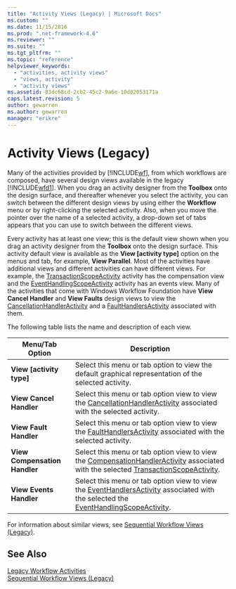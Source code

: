 ```yaml
---
title: "Activity Views (Legacy) | Microsoft Docs"
ms.custom: ""
ms.date: 11/15/2016
ms.prod: ".net-framework-4.6"
ms.reviewer: ""
ms.suite: ""
ms.tgt_pltfrm: ""
ms.topic: "reference"
helpviewer_keywords: 
  - "activities, activity views"
  - "views, activity"
  - "activity views"
ms.assetid: 83dc68cd-2cb2-45c2-9a6e-10d82053171a
caps.latest.revision: 5
author: gewarren
ms.author: gewarren
manager: "erikre"
---
```

# Activity Views (Legacy)
Many of the activities provided by [!INCLUDE[wf](../includes/wf-md.md)], from which workflows are composed, have several design views available in the legacy [!INCLUDE[wfd1](../includes/wfd1-md.md)]. When you drag an activity designer from the **Toolbox** onto the design surface, and thereafter whenever you select the activity, you can switch between the different design views by using either the **Workflow** menu or by right-clicking the selected activity. Also, when you move the pointer over the name of a selected activity, a drop-down set of tabs appears that you can use to switch between the different views.  
  
 Every activity has at least one view; this is the default view shown when you drag an activity designer from the **Toolbox** onto the design surface. This activity default view is available as the **View [activity type]** option on the menus and tab, for example, **View Parallel**. Most of the activities have additional views and different activities can have different views. For example, the [TransactionScopeActivity](http://go.microsoft.com/fwlink?LinkID=65093) activity has the compensation view and the [EventHandlingScopeActivity](http://go.microsoft.com/fwlink?LinkID=65030) activity has an events view. Many of the activities that come with Windows Workflow Foundation have **View Cancel Handler** and **View Faults** design views to view the [CancellationHandlerActivity](http://go.microsoft.com/fwlink?LinkID=65050) and a [FaultHandlersActivity](http://go.microsoft.com/fwlink?LinkID=65055) associated with them.  
  
 The following table lists the name and description of each view.  
  
|Menu/Tab Option|Description|  
|----------------------|-----------------|  
|**View [activity type]**|Select this menu or tab option to view the default graphical representation of the selected activity.|  
|**View Cancel Handler**|Select this menu or tab option view to view the [CancellationHandlerActivity](http://go.microsoft.com/fwlink?LinkID=65050) associated with the selected activity.|  
|**View Fault Handler**|Select this menu or tab option view to view the [FaultHandlersActivity](http://go.microsoft.com/fwlink?LinkID=65055) associated with the selected activity.|  
|**View Compensation Handler**|Select this menu or tab option view to view the [CompensationHandlerActivity](http://go.microsoft.com/fwlink?LinkID=65053) associated with the selected [TransactionScopeActivity](http://go.microsoft.com/fwlink?LinkID=65093).|  
|**View Events Handler**|Select this menu or tab option view to view the [EventHandlersActivity](http://go.microsoft.com/fwlink?LinkID=65018) associated with the selected the [EventHandlingScopeActivity](http://go.microsoft.com/fwlink?LinkID=65030).|  
  
 For information about similar views, see [Sequential Workflow Views (Legacy)](../workflow-designer/sequential-workflow-views-legacy.md).  
  
## See Also  
 [Legacy Workflow Activities](../workflow-designer/legacy-workflow-activities.md)   
 [Sequential Workflow Views (Legacy)](../workflow-designer/sequential-workflow-views-legacy.md)
